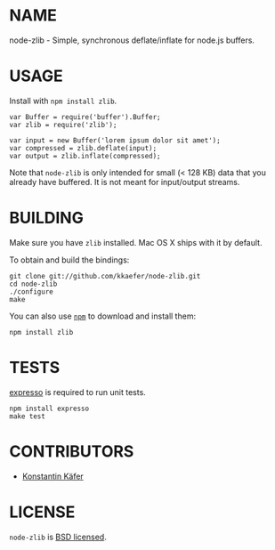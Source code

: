 # NAME

node-zlib - Simple, synchronous deflate/inflate for node.js buffers.



# USAGE

Install with `npm install zlib`.

    var Buffer = require('buffer').Buffer;
    var zlib = require('zlib');
    
    var input = new Buffer('lorem ipsum dolor sit amet');
    var compressed = zlib.deflate(input);
    var output = zlib.inflate(compressed);

Note that `node-zlib` is only intended for small (< 128 KB) data that you already have buffered. It is not meant for input/output streams.

# BUILDING

Make sure you have `zlib` installed. Mac OS X ships with it by default.

To obtain and build the bindings:

    git clone git://github.com/kkaefer/node-zlib.git
    cd node-zlib
    ./configure
    make

You can also use [`npm`](https://github.com/isaacs/npm) to download and install them:

    npm install zlib



# TESTS

[expresso](https://github.com/visionmedia/expresso) is required to run unit tests.

    npm install expresso
    make test



# CONTRIBUTORS

* [Konstantin Käfer](https://github.com/kkaefer)



# LICENSE

`node-zlib` is [BSD licensed](https://github.com/kkaefer/node-zlib/raw/master/LICENSE).
